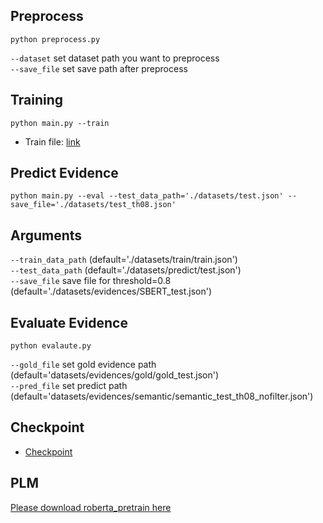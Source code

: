 ## Preprocess
    python preprocess.py 
`--dataset` set dataset path you want to preprocess     
`--save_file` set save path after preprocess 
## Training
    python main.py --train
* Train file: [link](https://drive.google.com/drive/folders/1aYMOnt617G5zrlsy6mgYhtQMsUbOw63M?usp=sharing)
## Predict Evidence 
    python main.py --eval --test_data_path='./datasets/test.json' --save_file='./datasets/test_th08.json'
## Arguments 
`--train_data_path` (default='./datasets/train/train.json')  
`--test_data_path` (default='./datasets/predict/test.json')    
`--save_file` save file for threshold=0.8 (default='./datasets/evidences/SBERT_test.json')    
## Evaluate Evidence 
    python evalaute.py 
`--gold_file` set gold evidence path (default='datasets/evidences/gold/gold_test.json')    
`--pred_file` set predict path (default='datasets/evidences/semantic/semantic_test_th08_nofilter.json') 
## Checkpoint
* [Checkpoint](https://drive.google.com/drive/folders/1GTOh0e4krGQmEcdypIcNbstQ2ee591Ua?usp=sharing)
## PLM
[Please download roberta_pretrain here](https://drive.google.com/drive/folders/1hCXYnyEgArWKQaU14-XgDvECsu1ZgBCG?usp=sharing)
